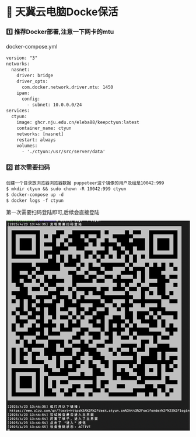 # 🚀 天冀云电脑Docke保活
### 1️⃣ 推荐Docker部署,注意一下网卡的mtu
docker-compose.yml
```
version: "3"
networks:
  nasnet:
    driver: bridge
    driver_opts:
      com.docker.network.driver.mtu: 1450
    ipam:
      config:
        - subnet: 10.0.0.0/24
services:
  ctyun:
    image: ghcr.nju.edu.cn/eleba88/keepctyun:latest
    container_name: ctyun
    networks: [nasnet]
    restart: always
    volumes:
      - './ctyun:/usr/src/server/data'
```
### 2️⃣ 首次需要扫码
```
创建一个目录放浏览器浏览器数据 puppeteer这个镜像的用户及组是10042:999
$ mkdir ctyun && sudo chown -R 10042:999 ctyun
$ docker-compose up -d
$ docker logs -f ctyun
```
第一次需要扫码登陆即可,后续会直接登陆

![image](https://github.com/eleba88/keepctyun/blob/master/screenshot/pic_01.png)
